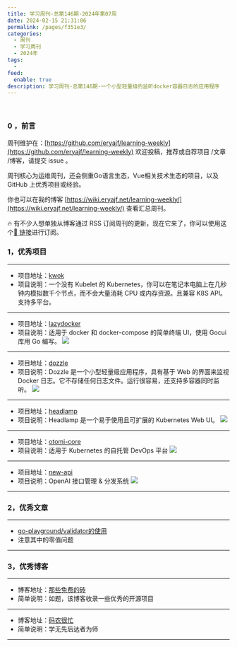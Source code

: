 ```yaml
---
title: 学习周刊-总第146期-2024年第07周
date: 2024-02-15 21:31:06
permalink: /pages/f351e3/
categories:
  - 周刊
  - 学习周刊
  - 2024年
tags:
  -
feed:
  enable: true
description: 学习周刊-总第146期-一个小型轻量级的监听docker容器日志的应用程序
---
```



<br><ArticleTopAd></ArticleTopAd>

### 0 ，前言

周刊维护在：[https://github.com/eryajf/learning-weekly](https://github.com/eryajf/learning-weekly)  欢迎投稿，推荐或自荐项目 /文章 /博客，请提交 issue 。

周刊核心为运维周刊，还会侧重Go语言生态，Vue相关技术生态的项目，以及 GitHub 上优秀项目或经验。

你也可以在我的博客 [https://wiki.eryajf.net/learning-weekly/](https://wiki.eryajf.net/learning-weekly/) 查看汇总周刊。

🔥 有不少人想单独从博客通过 RSS 订阅周刊的更新，现在它来了，你可以使用这个[🔗 链接](https://wiki.eryajf.net/learning-weekly.xml)进行订阅。

### 1，优秀项目

---
- 项目地址：[kwok](https://github.com/kubernetes-sigs/kwok)
- 项目说明：一个没有 Kubelet 的 Kubernetes，你可以在笔记本电脑上在几秒钟内模拟数千个节点，而不会大量消耗 CPU 或内存资源。且兼容 K8S API。支持多平台。
---
- 项目地址：[lazydocker](https://github.com/jesseduffield/lazydocker)
- 项目说明：适用于 docker 和 docker-compose 的简单终端 UI，使用 Gocui 库用 Go 编写。
  ![](https://t.eryajf.net/imgs/2024/01/1705721971502.png)
---
- 项目地址：[dozzle](https://github.com/amir20/dozzle)
- 项目说明：Dozzle 是一个小型轻量级应用程序，具有基于 Web 的界面来监视 Docker 日志。它不存储任何日志文件。运行很容易，还支持多容器同时监听。
  ![](https://t.eryajf.net/imgs/2024/01/1705722619177.png)
---
- 项目地址：[headlamp](https://github.com/headlamp-k8s/headlamp)
- 项目说明：Headlamp 是一个易于使用且可扩展的 Kubernetes Web UI。
  ![](https://t.eryajf.net/imgs/2024/01/1705725103227.png)
---
- 项目地址：[otomi-core](https://github.com/redkubes/otomi-core)
- 项目说明：适用于 Kubernetes 的自托管 DevOps 平台
  ![](https://t.eryajf.net/imgs/2024/01/1705725983872.png)
---
- 项目地址：[new-api](https://github.com/Calcium-Ion/new-api)
- 项目说明：OpenAI 接口管理 & 分发系统
  ![](https://t.eryajf.net/imgs/2024/01/1706342521172.png)
---
### 2，优秀文章

---
- [go-playground/validator的使用](http://www.findme.wang/blog/detail/id/733.html)
- 注意其中的零值问题
---

### 3，优秀博客

---
- 博客地址：[那些免费的砖](https://www.thosefree.com/)
- 简单说明：如题，该博客收录一些优秀的开源项目
---
- 博客地址：[码农很忙](https://www.coderbusy.com/)
- 简单说明：学无先后达者为师
---


<br><ArticleTopAd></ArticleTopAd>
